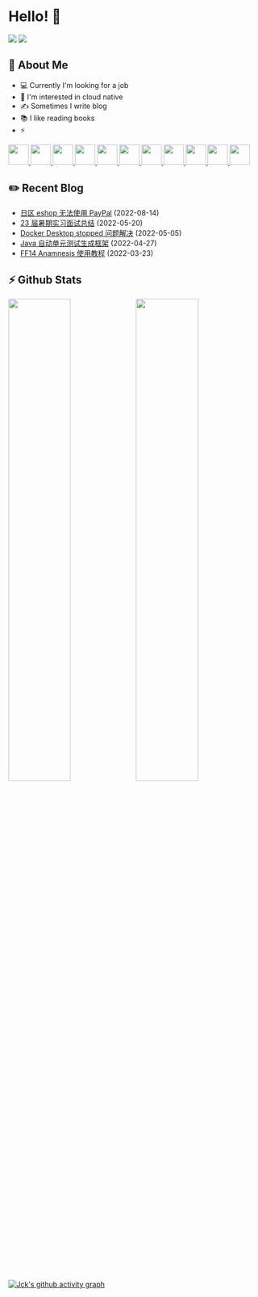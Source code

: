 # Hello! 👋

<p>
    <img src="https://komarev.com/ghpvc/?username=jckling&color=blue">
    <img src="https://travis-ci.com/jckling/jckling.svg?branch=master">
</p>

## 🎉 About Me

- 💻 Currently I'm looking for a job
- 🌱 I'm interested in cloud native
- ✍ Sometimes I write blog
- 📚 I like reading books
- ⚡ 

<p float="left">
    <a href="https://women-in-tech.org/">
        <img src="https://devstickers.com/assets/img/pro/yj8k.png" width="40">
    </a>
    <a href="https://git-scm.com/">
        <img src="https://devstickers.com/assets/img/pro/apiv.png" width="40">
    </a>
    <a href="https://www.java.com/">
        <img src="https://devstickers.com/assets/img/pro/7kaq.png" width="40">
    </a>
    <a href="https://www.python.org/">
        <img src="https://devstickers.com/assets/img/pro/p3jo.png" width="40">
    </a>
    <a href="https://go.dev/">
        <img src="https://devstickers.com/assets/img/pro/hyc7.png" width="40">
    </a>
    <a href="https://www.linux.org/">
        <img src="https://devstickers.com/assets/img/pro/y1x8.png" width="40">
    </a>
    <a href="https://code.visualstudio.com/">
        <img src="https://devstickers.com/assets/img/pro/saxu.png" width="40">
    </a>
    <a href="https://www.jetbrains.com/idea/">
        <img src="https://resources.jetbrains.com/storage/products/company/brand/logos/IntelliJ_IDEA_icon.png" width="40">
    </a>
    <a href="https://www.jetbrains.com/pycharm/">
        <img src="https://resources.jetbrains.com/storage/products/company/brand/logos/PyCharm_icon.png" width="40">
    </a>
    <a href="https://www.jetbrains.com/go/">
        <img src="https://resources.jetbrains.com/storage/products/company/brand/logos/GoLand_icon.png" width="40">
    </a>
    <a href="https://www.cncf.io/">
        <img src="https://avatars.githubusercontent.com/u/13455738" height="40">
    </a>
</p>


## ✏️ Recent Blog

<!-- blog starts -->
- [日区 eshop 无法使用 PayPal](https://jckling.github.io/2022/08/14/Game/NS/%E6%97%A5%E5%8C%BA%20eshop%20%E6%97%A0%E6%B3%95%E4%BD%BF%E7%94%A8%20PayPal/) (2022-08-14)
- [23 届暑期实习面试总结](https://jckling.github.io/2022/05/20/Notes/23%20%E5%B1%8A%E6%9A%91%E6%9C%9F%E5%AE%9E%E4%B9%A0%E9%9D%A2%E8%AF%95%E6%80%BB%E7%BB%93/) (2022-05-20)
- [Docker Desktop stopped 问题解决](https://jckling.github.io/2022/05/05/Other/Docker%20Desktop%20stopped%20%E9%97%AE%E9%A2%98%E8%A7%A3%E5%86%B3/) (2022-05-05)
- [Java 自动单元测试生成框架](https://jckling.github.io/2022/04/27/Other/Java%20%E8%87%AA%E5%8A%A8%E5%8D%95%E5%85%83%E6%B5%8B%E8%AF%95%E7%94%9F%E6%88%90%E6%A1%86%E6%9E%B6/) (2022-04-27)
- [FF14 Anamnesis 使用教程](https://jckling.github.io/2022/03/23/Game/FFXIV/FF14-Anamnesis%20%E4%BD%BF%E7%94%A8%E6%95%99%E7%A8%8B/) (2022-03-23)
<!-- blog ends -->

## ⚡ Github Stats

<p align="left">
    <img width="49.5%" src="https://github-readme-stats.vercel.app/api?username=jckling&show_icons=true&theme=tokyonight&hide_border=true" />
    <img width="49.5%" src="https://github-readme-streak-stats.herokuapp.com/?user=jckling&theme=tokyonight&hide_border=true" />
</p>

[![Jck's github activity graph](https://activity-graph.herokuapp.com/graph?username=Jckling&theme=github&hide_border=true)](https://github.com/ashutosh00710/github-readme-activity-graph)
